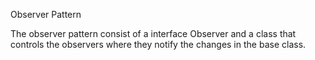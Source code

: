 Observer Pattern

The observer pattern consist of a interface Observer and a class that controls the observers where they notify 
the changes in  the base class.
